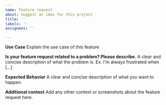 ```yaml
---
name: Feature request
about: Suggest an idea for this project
title: ''
labels: ''
assignees: ''

---
```


**Use Case**
Explain the use case of this feature

**Is your feature request related to a problem? Please describe.**
A clear and concise description of what the problem is. Ex. I'm always frustrated when [...]

**Expected Behavior**
A clear and concise description of what you want to happen.

**Additional context**
Add any other context or screenshots about the feature request here.
